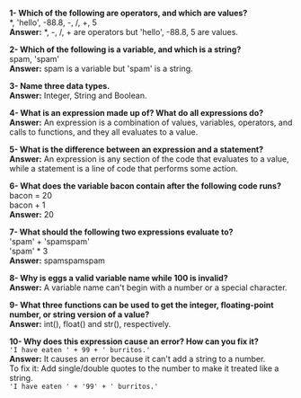 **1- Which of the following are operators, and which are values?**  
*, 'hello', -88.8, -, /, +, 5  
**Answer:** *, -, /, + are operators but 'hello', -88.8, 5 are values.

**2- Which of the following is a variable, and which is a string?**  
spam, 'spam'  
**Answer:** spam is a variable but 'spam' is a string.

**3- Name three data types.**  
**Answer:** Integer, String and Boolean.

**4- What is an expression made up of? What do all expressions do?**  
**Answer:** An expression is a combination of values, variables, operators, and calls to functions, and they all evaluates to a value.

**5- What is the difference between an expression and a statement?**  
**Answer:** An expression is any section of the code that evaluates to a value, while a statement is a line of code that performs some action.

**6- What does the variable bacon contain after the following code runs?**  
bacon = 20  
bacon + 1  
**Answer:** 20

**7- What should the following two expressions evaluate to?**  
'spam' + 'spamspam'  
'spam' * 3  
**Answer:** spamspamspam

**8- Why is eggs a valid variable name while 100 is invalid?**  
**Answer:** A variable name can't begin with a number or a special character.

**9- What three functions can be used to get the integer, floating-point number, or string version of a value?**  
**Answer:** int(), float() and str(), respectively.

**10- Why does this expression cause an error? How can you fix it?**  
`'I have eaten ' + 99 + ' burritos.'`  
**Answer:** It causes an error because it can't add a string to a number.  
To fix it: Add single/double quotes to the number to make it treated like a string.  
`'I have eaten ' + '99' + ' burritos.'`
